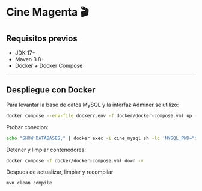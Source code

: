 # Cine Magenta 🎬

## Requisitos previos
- JDK 17+
- Maven 3.8+
- Docker + Docker Compose

---

## Despliegue con Docker

Para levantar la base de datos MySQL y la interfaz Adminer se utilizó:

```bash
docker compose --env-file docker/.env -f docker/docker-compose.yml up -d
```
Probar conexion:
```bash
echo "SHOW DATABASES;" | docker exec -i cine_mysql sh -lc 'MYSQL_PWD="$MYSQL_PASSWORD" mysql -u "$MYSQL_USER"'
```

Detener y limpiar contenedores:
```bash
docker compose -f docker/docker-compose.yml down -v

```
Despues de actualizar, limpiar y recompilar
```bash
mvn clean compile

